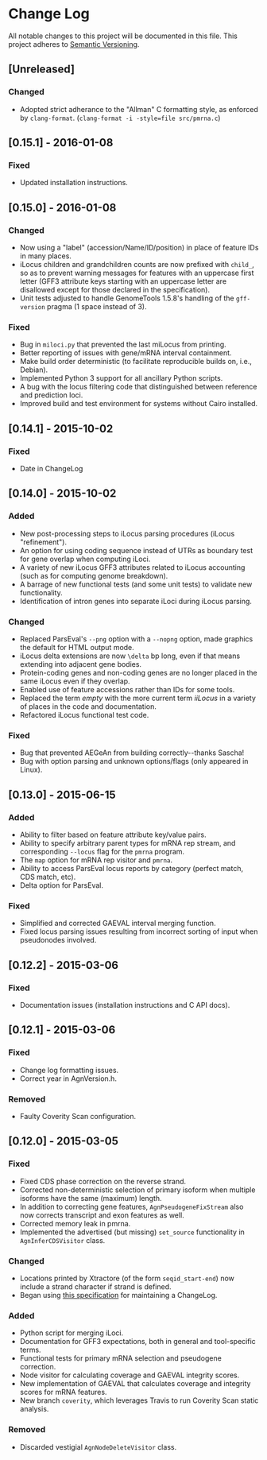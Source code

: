 # Change Log
All notable changes to this project will be documented in this file.
This project adheres to [Semantic Versioning](http://semver.org/).

## [Unreleased]

### Changed
- Adopted strict adherance to the "Allman" C formatting style, as enforced by `clang-format`. (`clang-format -i -style=file src/pmrna.c`)

## [0.15.1] - 2016-01-08

### Fixed
- Updated installation instructions.

## [0.15.0] - 2016-01-08

### Changed
- Now using a "label" (accession/Name/ID/position) in place of feature IDs in many places.
- iLocus children and grandchildren counts are now prefixed with `child_`, so as to prevent warning messages for features with an uppercase first letter
  (GFF3 attribute keys starting with an uppercase letter are disallowed except for those declared in the specification).
- Unit tests adjusted to handle GenomeTools 1.5.8's handling of the `gff-version` pragma (1 space instead of 3).

### Fixed
- Bug in `miloci.py` that prevented the last miLocus from printing.
- Better reporting of issues with gene/mRNA interval containment.
- Make build order deterministic (to facilitate reproducible builds on, i.e., Debian).
- Implemented Python 3 support for all ancillary Python scripts.
- A bug with the locus filtering code that distinguished between reference and prediction loci.
- Improved build and test environment for systems without Cairo installed.

## [0.14.1] - 2015-10-02

### Fixed
- Date in ChangeLog

## [0.14.0] - 2015-10-02

### Added
- New post-processing steps to iLocus parsing procedures (iLocus "refinement").
- An option for using coding sequence instead of UTRs as boundary test for gene overlap when computing iLoci.
- A variety of new iLocus GFF3 attributes related to iLocus accounting (such as for computing genome breakdown).
- A barrage of new functional tests (and some unit tests) to validate new functionality.
- Identification of intron genes into separate iLoci during iLocus parsing.

### Changed
- Replaced ParsEval's `--png` option with a `--nopng` option, made graphics the default for HTML output mode.
- iLocus delta extensions are now `\delta` bp long, even if that means extending into adjacent gene bodies.
- Protein-coding genes and non-coding genes are no longer placed in the same iLocus even if they overlap.
- Enabled use of feature accessions rather than IDs for some tools.
- Replaced the term *empty* with the more current term *iiLocus* in a variety of places in the code and documentation.
- Refactored iLocus functional test code.

### Fixed
- Bug that prevented AEGeAn from building correctly--thanks Sascha!
- Bug with option parsing and unknown options/flags (only appeared in Linux).

## [0.13.0] - 2015-06-15

### Added
- Ability to filter based on feature attribute key/value pairs.
- Ability to specify arbitrary parent types for mRNA rep stream, and corresponding `--locus` flag for the `pmrna` program.
- The `map` option for mRNA rep visitor and `pmrna`.
- Ability to access ParsEval locus reports by category (perfect match, CDS match, etc).
- Delta option for ParsEval.

### Fixed
- Simplified and corrected GAEVAL interval merging function.
- Fixed locus parsing issues resulting from incorrect sorting of input when pseudonodes involved.

## [0.12.2] - 2015-03-06

### Fixed
- Documentation issues (installation instructions and C API docs).

## [0.12.1] - 2015-03-06

### Fixed
- Change log formatting issues.
- Correct year in AgnVersion.h.

### Removed
- Faulty Coverity Scan configuration.

## [0.12.0] - 2015-03-05

### Fixed
- Fixed CDS phase correction on the reverse strand.
- Corrected non-deterministic selection of primary isoform when multiple isoforms have the same (maximum) length.
- In addition to correcting gene features, `AgnPseudogeneFixStream` also now corrects transcript and exon features as well.
- Corrected memory leak in pmrna.
- Implemented the advertised (but missing) `set_source` functionality in `AgnInferCDSVisitor` class.

### Changed
- Locations printed by Xtractore (of the form `seqid_start-end`) now include a strand character if strand is defined.
- Began using [this specification](http://keepachangelog.com/) for maintaining a ChangeLog.

### Added
- Python script for merging iLoci.
- Documentation for GFF3 expectations, both in general and tool-specific terms.
- Functional tests for primary mRNA selection and pseudogene correction.
- Node visitor for calculating coverage and GAEVAL integrity scores.
- New implementation of GAEVAL that calculates coverage and integrity scores for mRNA features.
- New branch `coverity`, which leverages Travis to run Coverity Scan static analysis.

### Removed
- Discarded vestigial `AgnNodeDeleteVisitor` class.
